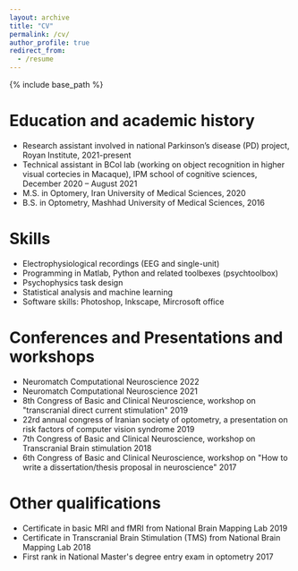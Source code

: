 ```yaml
---
layout: archive
title: "CV"
permalink: /cv/
author_profile: true
redirect_from:
  - /resume
---
```


{% include base_path %}





Education and academic history
======
* Research assistant involved in national Parkinson’s disease (PD) project, Royan Institute, 2021-present
* Technical assistant in BCol lab (working on object recognition in higher visual cortecies in Macaque), IPM school of cognitive sciences, December 2020 – August 2021
* M.S. in Optomery, Iran University of Medical Sciences, 2020
* B.S. in Optometry, Mashhad University of Medical Sciences, 2016


  
Skills
======
* Electrophysiological recordings (EEG and single-unit)
* Programming in Matlab, Python and related toolbexes (psychtoolbox)
* Psychophysics task design
* Statistical analysis and machine learning
* Software skills: Photoshop, Inkscape, Mircrosoft office



Conferences and Presentations and workshops
====== 
* Neuromatch Computational Neuroscience 2022
* Neuromatch Computational Neuroscience 2021
* 8th Congress of Basic and Clinical Neuroscience, workshop on "transcranial direct current stimulation" 2019 
* 22rd annual congress of Iranian society of optometry, a presentation on risk factors of computer vision syndrome 2019 
* 7th Congress of Basic and Clinical Neuroscience, workshop on Transcranial Brain stimulation 2018
* 6th Congress of Basic and Clinical Neuroscience, workshop on "How to write a dissertation/thesis proposal in neuroscience" 2017


Other qualifications
======
* Certificate in basic MRI and fMRI from National Brain Mapping Lab 2019
* Certificate in Transcranial Brain Stimulation (TMS) from National Brain Mapping Lab 2018 
* First rank in National Master's degree entry exam in optometry 2017
